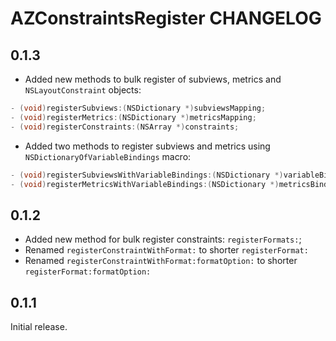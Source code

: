 # AZConstraintsRegister CHANGELOG

## 0.1.3

- Added new methods to bulk register of subviews, metrics and `NSLayoutConstraint` objects:
```objective-c
- (void)registerSubviews:(NSDictionary *)subviewsMapping;
- (void)registerMetrics:(NSDictionary *)metricsMapping;
- (void)registerConstraints:(NSArray *)constraints;
```

- Added two methods to register subviews and metrics using `NSDictionaryOfVariableBindings` macro:
```objective-c
- (void)registerSubviewsWithVariableBindings:(NSDictionary *)variableBindings;
- (void)registerMetricsWithVariableBindings:(NSDictionary *)metricsBindings;
```

## 0.1.2

- Added new method for bulk register constraints: `registerFormats:`;
- Renamed `registerConstraintWithFormat:` to shorter `registerFormat:`
- Renamed `registerConstraintWithFormat:formatOption:` to shorter `registerFormat:formatOption:`

## 0.1.1

Initial release.

